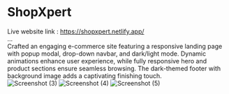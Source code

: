 # ShopXpert
Live website link : https://shopxpert.netlify.app/
<br>
...
<br>
Crafted an engaging e-commerce site featuring a responsive landing page with popup modal, drop-down navbar, and dark/light mode. Dynamic animations enhance user experience, while fully responsive hero and product sections ensure seamless browsing. The dark-themed footer with background image adds a captivating finishing touch.
<br>
![Screenshot (3)](https://github.com/YogeshRauthan/ShopXpert/assets/157008951/a74ab3d1-21ff-4ec0-bcb0-e45f4acc558a)
![Screenshot (4)](https://github.com/YogeshRauthan/ShopXpert/assets/157008951/89f23db8-441a-46a5-82aa-c79dcf56569c)
![Screenshot (5)](https://github.com/YogeshRauthan/ShopXpert/assets/157008951/89173f51-923a-4ef8-8f34-fd14614c4ad1)
